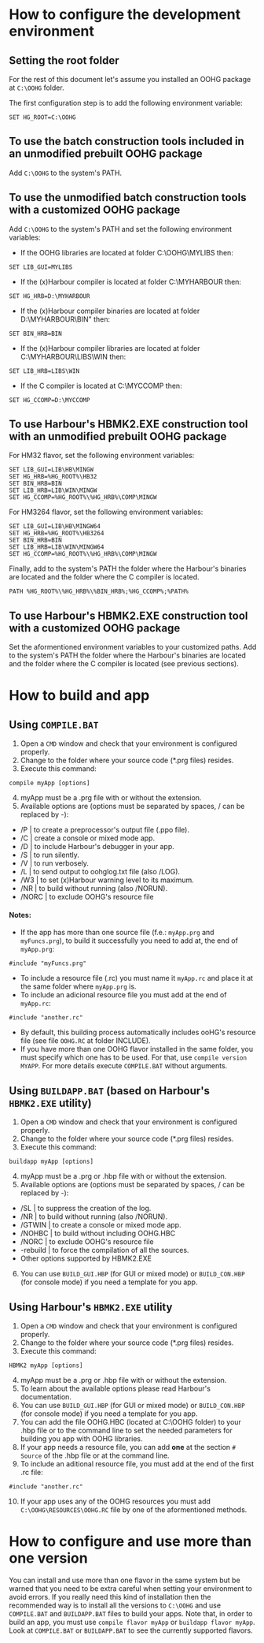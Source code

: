 # How to configure the development environment

## Setting the root folder

For the rest of this document let's assume you installed an OOHG package at `C:\OOHG` folder.

The first configuration step is to add the following environment variable:
```
SET HG_ROOT=C:\OOHG
```

## To use the batch construction tools included in an unmodified prebuilt OOHG package

Add `C:\OOHG` to the system's PATH.

## To use the unmodified batch construction tools with a customized OOHG package

Add `C:\OOHG` to the system's PATH and set the following environment variables:
* If the OOHG libraries are located at folder C:\OOHG\MYLIBS then:
```
SET LIB_GUI=MYLIBS
```
* If the (x)Harbour compiler is located at folder C:\MYHARBOUR then:
```
SET HG_HRB=D:\MYHARBOUR
```
* If the (x)Harbour compiler binaries are located at folder D:\MYHARBOUR\BIN" then:
```
SET BIN_HRB=BIN
```
* If the (x)Harbour compiler libraries are located at folder C:\MYHARBOUR\LIBS\WIN then:
```
SET LIB_HRB=LIBS\WIN
```
* If the C compiler is located at C:\MYCCOMP then:
```
SET HG_CCOMP=D:\MYCCOMP
```

## To use Harbour's HBMK2.EXE construction tool with an unmodified prebuilt OOHG package

For HM32 flavor, set the following environment variables:
```
SET LIB_GUI=LIB\HB\MINGW
SET HG_HRB=%HG_ROOT%\HB32
SET BIN_HRB=BIN
SET LIB_HRB=LIB\WIN\MINGW
SET HG_CCOMP=%HG_ROOT%\%HG_HRB%\COMP\MINGW
```
For HM3264 flavor, set the following environment variables:
```
SET LIB_GUI=LIB\HB\MINGW64
SET HG_HRB=%HG_ROOT%\HB3264
SET BIN_HRB=BIN
SET LIB_HRB=LIB\WIN\MINGW64
SET HG_CCOMP=%HG_ROOT%\%HG_HRB%\COMP\MINGW
```
Finally, add to the system's PATH the folder where the Harbour's binaries are located and the folder where the C compiler is located.
```
PATH %HG_ROOT%\%HG_HRB%\%BIN_HRB%;%HG_CCOMP%;%PATH%
```

## To use Harbour's HBMK2.EXE construction tool with a customized OOHG package

Set the aformentioned environment variables to your customized paths.
Add to the system's PATH the folder where the Harbour's binaries are located and the folder where the C compiler is located (see previous sections).

# How to build and app

## Using `COMPILE.BAT`

1. Open a `CMD` window and check that your environment is configured properly.
2. Change to the folder where your source code (*.prg files) resides.
3. Execute this command:
```
compile myApp [options]
```
4. myApp must be a .prg file with or without the extension.
5. Available options are (options must be separated by spaces, / can be replaced by -):
* /P | to create a preprocessor's output file (.ppo file).
* /C | create a console or mixed mode app.
* /D | to include Harbour's debugger in your app.
* /S | to run silently.
* /V | to run verbosely.
* /L | to send output to oohglog.txt file (also /LOG).
* /W3 | to set (x)Harbour warning level to its maximum.
* /NR | to build without running (also /NORUN).
* /NORC | to exclude OOHG's resource file

#### Notes:

* If the app has more than one source file (f.e.: `myApp.prg` and `myFuncs.prg`), to build it successfully you need to add at, the end of `myApp.prg`:
```
#include "myFuncs.prg"
```
* To include a resource file (.rc) you must name it `myApp.rc` and place it at the same folder where `myApp.prg` is.
* To include an adicional resource file you must add at the end of `myApp.rc`:
```
#include "another.rc"
```
* By default, this building process automatically includes ooHG's resource file (see file `OOHG.RC` at folder INCLUDE).
* If you have more than one OOHG flavor installed in the same folder, you must specify which one has to be used. For that, use `compile version MYAPP`. For more details execute `COMPILE.BAT` without arguments.

## Using `BUILDAPP.BAT` (based on Harbour's `HBMK2.EXE` utility)

1. Open a `CMD` window and check that your environment is configured properly.
2. Change to the folder where your source code (*.prg files) resides.
3. Execute this command:
```
buildapp myApp [options]
```
4. myApp must be a .prg or .hbp file with or without the extension.
5. Available options are (options must be separated by spaces, / can be replaced by -):
* /SL | to suppress the creation of the log.
* /NR | to build without running (also /NORUN).
* /GTWIN | to create a console or mixed mode app.
* /NOHBC | to build without including OOHG.HBC
* /NORC | to exclude OOHG's resource file
* -rebuild | to force the compilation of all the sources.
* Other options supported by HBMK2.EXE
6. You can use `BUILD_GUI.HBP` (for GUI or mixed mode) or `BUILD_CON.HBP` (for console mode) if you need a template for you app.

## Using Harbour's `HBMK2.EXE` utility

1. Open a `CMD` window and check that your environment is configured properly.
2. Change to the folder where your source code (*.prg files) resides.
3. Execute this command:
```
HBMK2 myApp [options]
```
4. myApp must be a .prg or .hbp file with or without the extension.
5. To learn about the available options please read Harbour's documentation.
6. You can use `BUILD_GUI.HBP` (for GUI or mixed mode) or `BUILD_CON.HBP` (for console mode) if you need a template for you app.
7. You can add the file OOHG.HBC (located at C:\OOHG folder) to your .hbp file or to the command line to set the needed parameters for building you app with OOHG libraries.
8. If your app needs a resource file, you can add **one** at the section `# Source` of the .hbp file or at the command line.
9. To include an aditional resource file, you must add at the end of the first .rc file:
```
#include "another.rc"
```
10. If your app uses any of the OOHG resources you must add `C:\OOHG\RESOURCES\OOHG.RC` file by one of the aformentioned methods.

# How to configure and use more than one version

You can install and use more than one flavor in the same system but be warned that you need to be extra careful when setting your environment to avoid errors.
If you really need this kind of installation then the recommended way is to install all the versions to `C:\OOHG` and use `COMPILE.BAT` and `BUILDAPP.BAT` files to build your apps.
Note that, in order to build an app, you must use `compile flavor myApp` or `buildapp flavor myApp`.
Look at `COMPILE.BAT` or `BUILDAPP.BAT` to see the currently supported flavors.
